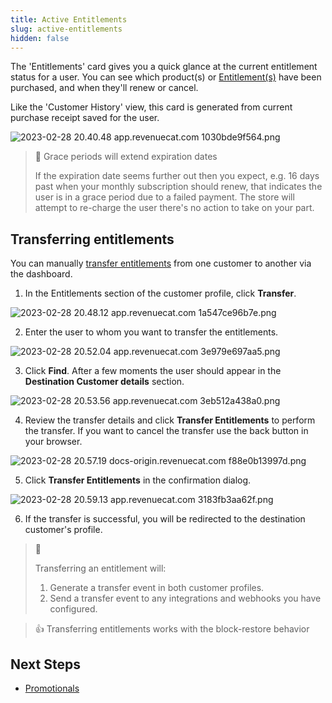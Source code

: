 ```yaml
---
title: Active Entitlements
slug: active-entitlements
hidden: false
---
```


The 'Entitlements' card gives you a quick glance at the current entitlement status for a user. You can see which product(s) or [Entitlement(s)](doc:entitlements) have been purchased, and when they'll renew or cancel.

Like the 'Customer History' view, this card is generated from current purchase receipt saved for the user.

![2023-02-28 20.40.48 app.revenuecat.com 1030bde9f564.png](https://files.readme.io/765a617-2023-02-28_20.40.48_app.revenuecat.com_1030bde9f564.png)

> 📘 Grace periods will extend expiration dates
>
> If the expiration date seems further out then you expect, e.g. 16 days past when your monthly subscription should renew, that indicates the user is in a grace period due to a failed payment. The store will attempt to re-charge the user there's no action to take on your part.

## Transferring entitlements

You can manually [transfer entitlements](doc:restoring-purchases#transfer-purchases) from one customer to another via the dashboard.

1. In the Entitlements section of the customer profile, click **Transfer**.

![](https://files.readme.io/6f6e842-2023-02-28_20.48.12_app.revenuecat.com_1a547ce96b7e.png "2023-02-28 20.48.12 app.revenuecat.com 1a547ce96b7e.png")

2. Enter the user to whom you want to transfer the entitlements.

![](https://files.readme.io/6f6d71e-2023-02-28_20.52.04_app.revenuecat.com_3e979e697aa5.png "2023-02-28 20.52.04 app.revenuecat.com 3e979e697aa5.png")

3. Click **Find**. After a few moments the user should appear in the **Destination Customer details** section.

![](https://files.readme.io/01a530e-2023-02-28_20.53.56_app.revenuecat.com_3eb512a438a0.png "2023-02-28 20.53.56 app.revenuecat.com 3eb512a438a0.png")

4. Review the transfer details and click **Transfer Entitlements** to perform the transfer. If you want to cancel the transfer use the back button in your browser.

![](https://files.readme.io/8806692-2023-02-28_20.57.19_docs-origin.revenuecat.com_f88e0b13997d.png "2023-02-28 20.57.19 docs-origin.revenuecat.com f88e0b13997d.png")

5. Click **Transfer Entitlements** in the confirmation dialog.

![](https://files.readme.io/4c88578-2023-02-28_20.59.13_app.revenuecat.com_3183fb3aa62f.png "2023-02-28 20.59.13 app.revenuecat.com 3183fb3aa62f.png")

6. If the transfer is successful, you will be redirected to the destination customer's profile.

> 📘
>
> Transferring an entitlement will:
>
> 1. Generate a transfer event in both customer profiles.
> 2. Send a transfer event to any integrations and webhooks you have configured.

> 👍 Transferring entitlements works with the block-restore behavior

## Next Steps

- [Promotionals ](doc:promotionals)
